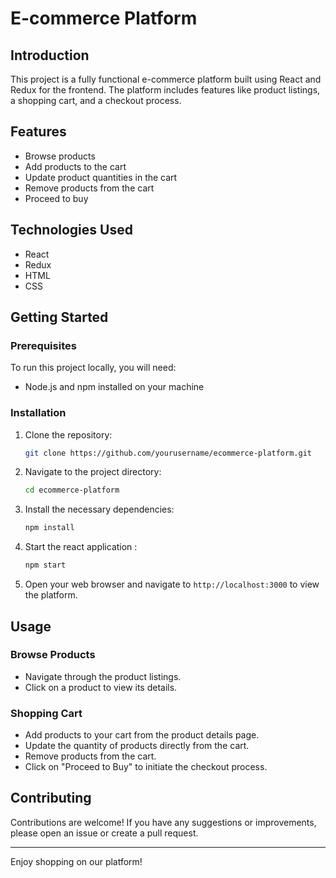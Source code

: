# E-commerce Platform

## Introduction

This project is a fully functional e-commerce platform built using React and Redux for the frontend. The platform includes features like product listings, a shopping cart, and a checkout process.

## Features

- Browse products
- Add products to the cart
- Update product quantities in the cart
- Remove products from the cart
- Proceed to buy

## Technologies Used

- React
- Redux
- HTML
- CSS

## Getting Started

### Prerequisites

To run this project locally, you will need:

- Node.js and npm installed on your machine

### Installation

1. Clone the repository:

    ```sh
    git clone https://github.com/yourusername/ecommerce-platform.git
    ```

2. Navigate to the project directory:

    ```sh
    cd ecommerce-platform
    ```

3. Install the necessary dependencies:

    ```sh
    npm install
    ```

4. Start the react application :

    ```sh
    npm start
    ```


8. Open your web browser and navigate to `http://localhost:3000` to view the platform.

## Usage

### Browse Products

- Navigate through the product listings.
- Click on a product to view its details.

### Shopping Cart

- Add products to your cart from the product details page.
- Update the quantity of products directly from the cart.
- Remove products from the cart.
- Click on "Proceed to Buy" to initiate the checkout process.

## Contributing

Contributions are welcome! If you have any suggestions or improvements, please open an issue or create a pull request.

---

Enjoy shopping on our platform!
